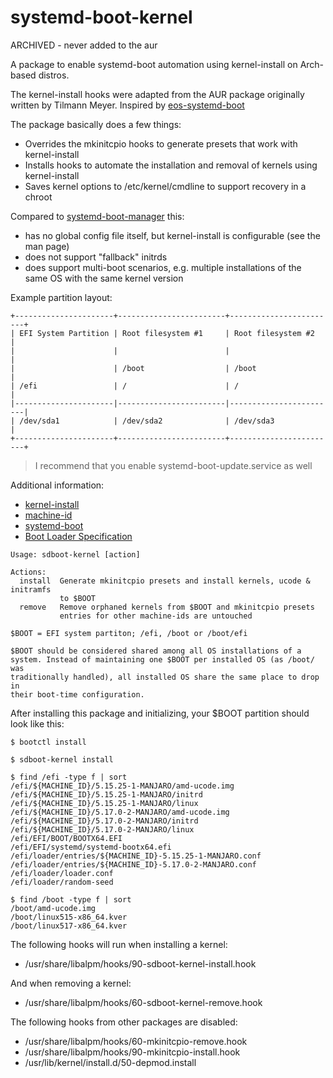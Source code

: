 # systemd-boot-kernel
ARCHIVED - never added to the aur

A package to enable systemd-boot automation using kernel-install on Arch-based distros.

The kernel-install hooks were adapted from the AUR package originally written by Tilmann Meyer. Inspired by [eos-systemd-boot](https://gitlab.com/dalto.8/eos-systemd-boot)

The package basically does a few things:
- Overrides the mkinitcpio hooks to generate presets that work with kernel-install
- Installs hooks to automate the installation and removal of kernels using kernel-install
- Saves kernel options to /etc/kernel/cmdline to support recovery in a chroot

Compared to [systemd-boot-manager](https://gitlab.com/dalto.8/systemd-boot-manager) this:
- has no global config file itself, but kernel-install is configurable (see the man page)
- does not support "fallback" initrds
- does support multi-boot scenarios, e.g. multiple installations of the same OS with the same kernel version

Example partition layout:
```
+----------------------+------------------------+------------------------+
| EFI System Partition | Root filesystem #1     | Root filesystem #2     |
|                      |                        |                        |
|                      | /boot                  | /boot                  |
| /efi                 | /                      | /                      |
|----------------------|------------------------|------------------------|
| /dev/sda1            | /dev/sda2              | /dev/sda3              |
+----------------------+------------------------+------------------------+
```

> I recommend that you enable systemd-boot-update.service as well

Additional information:
- [kernel-install](https://man.archlinux.org/man/kernel-install.8.en)
- [machine-id](https://man.archlinux.org/man/machine-id.5)
- [systemd-boot](https://man.archlinux.org/man/systemd-boot.7)
- [Boot Loader Specification](https://systemd.io/BOOT_LOADER_SPECIFICATION)

```
Usage: sdboot-kernel [action]

Actions:
  install  Generate mkinitcpio presets and install kernels, ucode & initramfs
           to $BOOT
  remove   Remove orphaned kernels from $BOOT and mkinitcpio presets
           entries for other machine-ids are untouched

$BOOT = EFI system partiton; /efi, /boot or /boot/efi

$BOOT should be considered shared among all OS installations of a
system. Instead of maintaining one $BOOT per installed OS (as /boot/ was
traditionally handled), all installed OS share the same place to drop in
their boot-time configuration.
```

After installing this package and initializing, your $BOOT partition should look like this:
```
$ bootctl install

$ sdboot-kernel install

$ find /efi -type f | sort
/efi/${MACHINE_ID}/5.15.25-1-MANJARO/amd-ucode.img
/efi/${MACHINE_ID}/5.15.25-1-MANJARO/initrd
/efi/${MACHINE_ID}/5.15.25-1-MANJARO/linux
/efi/${MACHINE_ID}/5.17.0-2-MANJARO/amd-ucode.img
/efi/${MACHINE_ID}/5.17.0-2-MANJARO/initrd
/efi/${MACHINE_ID}/5.17.0-2-MANJARO/linux
/efi/EFI/BOOT/BOOTX64.EFI
/efi/EFI/systemd/systemd-bootx64.efi
/efi/loader/entries/${MACHINE_ID}-5.15.25-1-MANJARO.conf
/efi/loader/entries/${MACHINE_ID}-5.17.0-2-MANJARO.conf
/efi/loader/loader.conf
/efi/loader/random-seed

$ find /boot -type f | sort
/boot/amd-ucode.img
/boot/linux515-x86_64.kver
/boot/linux517-x86_64.kver
```

The following hooks will run when installing a kernel:
- /usr/share/libalpm/hooks/90-sdboot-kernel-install.hook

And when removing a kernel:
- /usr/share/libalpm/hooks/60-sdboot-kernel-remove.hook

The following hooks from other packages are disabled:
- /usr/share/libalpm/hooks/60-mkinitcpio-remove.hook
- /usr/share/libalpm/hooks/90-mkinitcpio-install.hook
- /usr/lib/kernel/install.d/50-depmod.install

